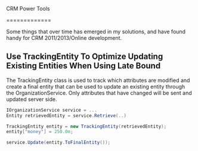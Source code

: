 CRM Power Tools 

=============

Some things that over time has emerged in my solutions, and have found handy for CRM 2011/2013/Online development.


## Use TrackingEntity To Optimize Updating Existing Entities When Using Late Bound
The TrackingEntity class is used to track which attributes are modified and create a final entity that can be used to update an existing entity through the OrganizationService.
Only attributes that have changed will be sent and updated server side.

```csharp
IOrganizationService service = ...
Entity retrievedEntity = service.Retrieve(..)

TrackingEntity entity = new TrackingEntity(retrievedEntity);
entity["money"] = 250.0m;

service.Update(entity.ToFinalEntity());

```